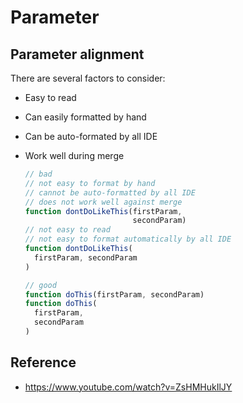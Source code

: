 # Parameter

## Parameter alignment

There are several factors to consider:

- Easy to read
- Can easily formatted by hand
- Can be auto-formated by all IDE
- Work well during merge

  ```ts
  // bad
  // not easy to format by hand
  // cannot be auto-formatted by all IDE
  // does not work well against merge
  function dontDoLikeThis(firstParam,
                          secondParam)
  // not easy to read
  // not easy to format automatically by all IDE
  function dontDoLikeThis(
    firstParam, secondParam
  )

  // good
  function doThis(firstParam, secondParam)
  function doThis(
    firstParam,
    secondParam
  )
  ```

## Reference

- <https://www.youtube.com/watch?v=ZsHMHukIlJY>

